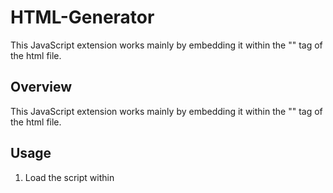 # HTML-Generator
This JavaScript extension works mainly by embedding it within the "<body>" tag of the html file.

## Overview
This JavaScript extension works mainly by embedding it within the "<body>" tag of the html file.


## Usage
1. Load the script within <script> tag.
2. Write the following script in <script> tag.
composeElement(tag, type, name, cssText, input);


### *Description
* tag: It shows tag name like "<h1>", "<p>", "<li>", etc...

* type: It shows attribute name like class, id, etc...

* name: It shows class name, id name, etc...

* cssText: It can be set css by writing the text.

* input: It can be written the text you want to enter.

Published: 16th, Jul, 2023.
Developer / Copyright: Hirotoshi Uchida
